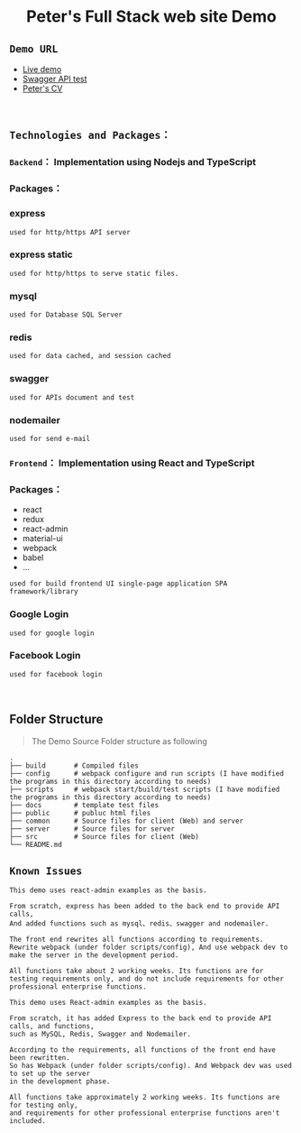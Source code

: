 <h1 align="center">Peter's Full Stack web site Demo</h1>

## `Demo URL`
- [Live demo](https://risingware.com:8878/test/)
- [Swagger API test](https://risingware.com:8878/swagger/)
- [Peter's CV](https://risingware.com:8896/PeterCV/index.html)

<br/>

## `Technologies and Packages：`
### `Backend`： Implementation using Nodejs and TypeScript

<h3>Packages：</h3>

### express
```
used for http/https API server
``` 
### express static
```
used for http/https to serve static files.
```
### mysql
```
used for Database SQL Server
```
### redis
```
used for data cached, and session cached
```
### swagger
```
used for APIs document and test
```
### nodemailer
```
used for send e-mail
```

### `Frontend`： Implementation using React and TypeScript

<h3>Packages：</h3>

- react
- redux
- react-admin
- material-ui
- webpack
- babel
- ...

```
used for build frontend UI single-page application SPA framework/library
```
### Google Login  
```
used for google login
```
### Facebook Login  
```
used for facebook login
```
<br/>

## Folder Structure
> The Demo Source Folder structure as following

    .
    ├── build       # Compiled files
    ├── config      # webpack configure and run scripts (I have modified the programs in this directory according to needs)
    ├── scripts     # webpack start/build/test scripts (I have modified the programs in this directory according to needs)
    ├── docs        # template test files
    ├── public      # publuc html files
    ├── common      # Source files for client (Web) and server
    ├── server      # Source files for server
    ├── src         # Source files for client (Web) 
    └── README.md

## `Known Issues`
```
This demo uses react-admin examples as the basis.

From scratch, express has been added to the back end to provide API calls,
And added functions such as mysql、redis、swagger and nodemailer.

The front end rewrites all functions according to requirements. 
Rewrite webpack (under folder scripts/config), And use webpack dev to 
make the server in the development period.

All functions take about 2 working weeks. Its functions are for 
testing requirements only, and do not include requirements for other 
professional enterprise functions.

This demo uses React-admin examples as the basis.

From scratch, it has added Express to the back end to provide API calls, and functions, 
such as MySQL, Redis, Swagger and Nodemailer.

According to the requirements, all functions of the front end have been rewritten. 
So has Webpack (under folder scripts/config). And Webpack dev was used to set up the server 
in the development phase.

All functions take approximately 2 working weeks. Its functions are for testing only, 
and requirements for other professional enterprise functions aren't included.
```


